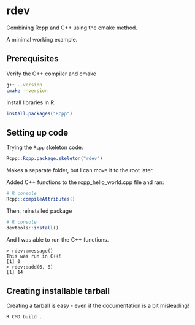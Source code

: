 # rdev

Combining Rcpp and C++ using the cmake method.

A minimal working example.

## Prerequisites

Verify the C++ compiler and cmake
```bash
g++ --version
cmake --version
```

Install libraries in R.
```r
install.packages("Rcpp")
```

## Setting up code

Trying the `Rcpp` skeleton code.
```r
Rcpp::Rcpp.package.skeleton("rdev")
```

Makes a separate folder, but I can move it to the root later.

Added C++ functions to the rcpp_hello_world.cpp file and ran:
```R
# R console
Rcpp::compileAttributes()
```
Then, reinstalled package
```R
# R console
devtools::install()
```
And I was able to run the C++ functions.
```
> rdev::message()
This was run in C++!
[1] 0
> rdev::add(6, 8)
[1] 14
```

## Creating installable tarball

Creating a tarball is easy - even if the documentation is a bit misleading!

```
R CMD build .
```